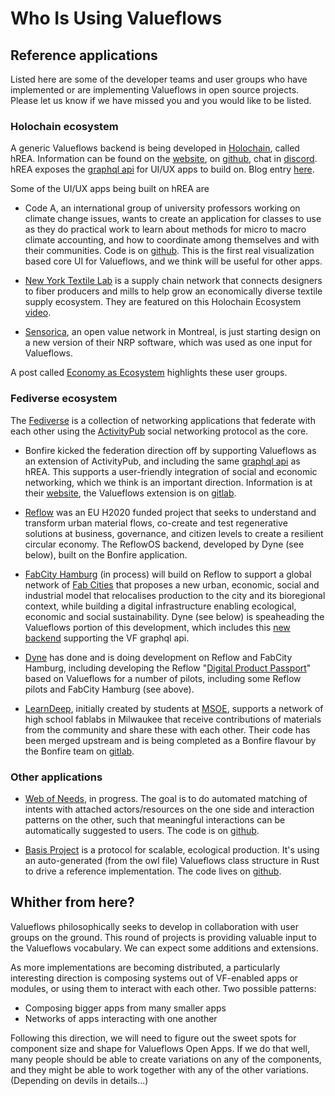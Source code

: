 # Who Is Using Valueflows

## Reference applications

Listed here are some of the developer teams and user groups who have implemented or are implementing Valueflows in open source projects.  Please let us know if we have missed you and you would like to be listed. 

### Holochain ecosystem

A generic Valueflows backend is being developed in [Holochain](https://www.holochain.org/), called hREA.  Information can be found on the [website](https://hrea.io/), on [github](https://github.com/h-REA), chat in [discord](https://discord.gg/rZkhBJ5QsP). hREA exposes the [graphql api](https://lab.allmende.io/valueflows/vf-schemas/vf-graphql) for UI/UX apps to build on.  Blog entry [here](https://blog.holochain.org/happs-spotlight-hrea/).

Some of the UI/UX apps being built on hREA are 

* Code A, an international group of university professors working on climate change issues, wants to create an application for classes to use as they do practical work to learn about methods for micro to macro climate accounting, and how to coordinate among themselves and with their communities.  Code is on [github](https://github.com/lightningrodlabs/rea-playspace).  This is the first real visualization based core UI for Valueflows, and we think will be useful for other apps.

* [New York Textile Lab](https://www.newyorktextilelab.com/) is a supply chain network that connects designers to fiber producers and mills to help grow an economically diverse textile supply ecosystem. They are featured on this Holochain Ecosystem [video](https://www.youtube.com/watch?v=D7xDZaaQOpM).
 
* [Sensorica](https://www.sensorica.co/), an open value network in Montreal, is just starting design on a new version of their NRP software, which was used as one input for Valueflows.

A post called [Economy as Ecosystem](https://blog.holochain.org/economy-as-ecosystem/) highlights these user groups.

### Fediverse ecosystem

The [Fediverse](https://fediverse.party/en/fediverse/) is a collection of networking applications that federate with each other using the [ActivityPub](https://activitypub.rocks/) social networking protocol as the core.

* Bonfire kicked the federation direction off by supporting Valueflows as an extension of ActivityPub, and including the same [graphql api](https://lab.allmende.io/valueflows/vf-schemas/vf-graphql) as hREA. This supports a user-friendly integration of social and economic networking, which we think is an important direction. Information is at their [website](https://bonfirenetworks.org/), the Valueflows extension is on [gitlab](https://gitlab.com/bonfire-networks/bonfire_valueflows).

* [Reflow](https://reflowproject.eu/) was an EU H2020 funded project that seeks to understand and transform urban material flows, co-create and test regenerative solutions at business, governance, and citizen levels to create a resilient circular economy.  The ReflowOS backend, developed by Dyne (see below), built on the Bonfire application.

* [FabCity Hamburg](https://fabcity.hamburg/en/) (in process) will build on Reflow to support a global network of [Fab Cities](https://fab.city/) that proposes a new urban, economic, social and industrial model that relocalises production to the city and its bioregional context, while building a digital infrastructure enabling ecological, economic and social sustainability.  Dyne (see below) is speaheading the Valueflows portion of this development, which includes this [new backend](https://github.com/dyne/zenflows) supporting the VF graphql api.

* [Dyne](https://www.dyne.org/) has done and is doing development on Reflow and FabCity Hamburg, including developing the Reflow "[Digital Product Passport](https://www.circularise.com/blog/digital-product-passports-dpp-what-how-and-why)" based on Valueflows for a number of pilots, including some Reflow pilots and FabCity Hamburg (see above).

* [LearnDeep](https://learndeep.org/), initially created by students at [MSOE](https://www.msoe.edu/), supports a network of high school fablabs in Milwaukee that receive contributions of materials from the community and share these with each other. Their code has been merged upstream and is being completed as a Bonfire flavour by the Bonfire team on [gitlab](https://gitlab.com/bonfire-networks/bonfire_upcycle).


### Other applications

* [Web of Needs](https://matchat.org/), in progress. The goal is to do automated matching of intents with attached actors/resources on the one side and interaction patterns on the other, such that meaningful interactions can be automatically suggested to users. The code is on [github](https://github.com/researchstudio-sat/webofneeds).

* [Basis Project](https://basisproject.net/) is a protocol for scalable, ecological production.  It's using an auto-generated (from the owl file) Valueflows class structure in Rust to drive a reference implementation.  The code lives on [github](https://github.com/basisproject/).

## Whither from here? 

Valueflows philosophically seeks to develop in collaboration with user groups on the ground. This round of projects is providing valuable input to the Valueflows vocabulary. We can expect some additions and extensions.

As more implementations are becoming distributed, a particularly interesting direction is composing systems out of VF-enabled apps or modules, or using them to interact with each other. Two possible patterns:

* Composing bigger apps from many smaller apps
* Networks of apps interacting with one another

Following this direction, we will need to figure out the sweet spots for component size and shape for Valueflows Open Apps. If we do that well, many people should be able to create variations on any of the components, and they might be able to work together with any of the other variations. (Depending on devils in details...)
